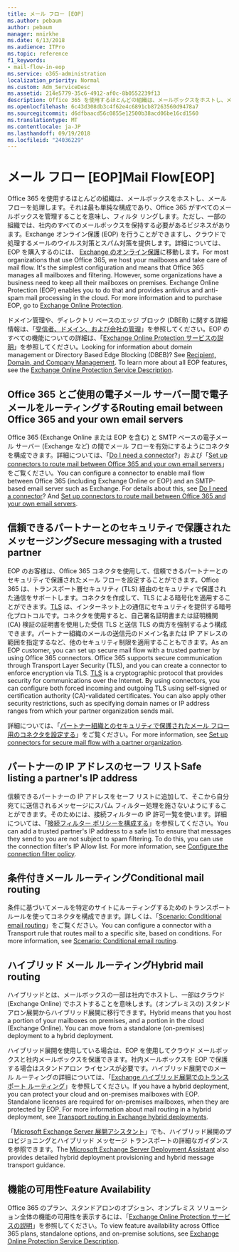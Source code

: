 ```yaml
---
title: メール フロー [EOP]
ms.author: pebaum
author: pebaum
manager: mnirkhe
ms.date: 6/13/2018
ms.audience: ITPro
ms.topic: reference
f1_keywords:
- mail-flow-in-eop
ms.service: o365-administration
localization_priority: Normal
ms.custom: Adm_ServiceDesc
ms.assetid: 214e5779-35c6-4912-af0c-8b0552239f13
description: Office 365 を使用するほとんどの組織は、メールボックスをホストし、メール フローを処理します。それは最も単純な構成であり、Office 365 がすべてのメールボックスを管理することを意味し、フィルタ リングします。ただし、一部の組織では、社内のすべてのメールボックスを保持する必要があるビジネスがあります。Exchange オンライン保護 (EOP) を行うことができますし、クラウドで処理するメールのウイルス対策とスパム対策を提供します。詳細については、EOP を購入するのには、Exchange のオンライン保護に移動します。
ms.openlocfilehash: 6c43d308db3c4f62e4c6891cb87263560d9478a7
ms.sourcegitcommit: d6dfbaacd56c0855e12500b38acd06be16cd1560
ms.translationtype: MT
ms.contentlocale: ja-JP
ms.lasthandoff: 09/19/2018
ms.locfileid: "24036229"
---
```

# <a name="mail-floweop"></a><span data-ttu-id="7a305-107">メール フロー [EOP]</span><span class="sxs-lookup"><span data-stu-id="7a305-107">Mail Flow[EOP]</span></span>

<span data-ttu-id="7a305-p102">Office 365 を使用するほとんどの組織は、メールボックスをホストし、メール フローを処理します。それは最も単純な構成であり、Office 365 がすべてのメールボックスを管理することを意味し、フィルタ リングします。ただし、一部の組織では、社内のすべてのメールボックスを保持する必要があるビジネスがあります。Exchange オンライン保護 (EOP) を行うことができますし、クラウドで処理するメールのウイルス対策とスパム対策を提供します。詳細については、EOP を購入するのには、 [Exchange のオンライン保護](https://products.office.com/en-us/exchange/exchange-email-security-spam-protection)に移動します。</span><span class="sxs-lookup"><span data-stu-id="7a305-p102">For most organizations that use Office 365, we host your mailboxes and take care of mail flow. It's the simplest configuration and means that Office 365 manages all mailboxes and filtering. However, some organizations have a business need to keep all their mailboxes on premises. Exchange Online Protection (EOP) enables you to do that and provides antivirus and anti-spam mail processing in the cloud. For more information and to purchase EOP, go to [Exchange Online Protection](https://products.office.com/en-us/exchange/exchange-email-security-spam-protection).</span></span>
  
<span data-ttu-id="7a305-p103">ドメイン管理や、ディレクトリ ベースのエッジ ブロック (DBEB) に関する詳細情報は、「[受信者、ドメイン、および会社の管理](recipient-domain-and-company-management.md)」を参照してください。EOP のすべての機能についての詳細は、「[Exchange Online Protection サービスの説明](exchange-online-protection-service-description.md)」を参照してください。</span><span class="sxs-lookup"><span data-stu-id="7a305-p103">Looking for information about domain management or Directory Based Edge Blocking (DBEB)? See [Recipient, Domain, and Company Management](recipient-domain-and-company-management.md). To learn more about all EOP features, see the [Exchange Online Protection Service Description](exchange-online-protection-service-description.md).</span></span>
  
## <a name="routing-email-between-office-365-and-your-own-email-servers"></a><span data-ttu-id="7a305-116">Office 365 とご使用の電子メール サーバー間で電子メールをルーティングする</span><span class="sxs-lookup"><span data-stu-id="7a305-116">Routing email between Office 365 and your own email servers</span></span>
<span data-ttu-id="7a305-117"><a name="BKMK_outboundmailrouting"> </a></span><span class="sxs-lookup"><span data-stu-id="7a305-117"><a name="BKMK_outboundmailrouting"> </a></span></span>

<span data-ttu-id="7a305-p104">Office 365 (Exchange Online または EOP を含む) と SMTP ベースの電子メール サーバー (Exchange など) の間でメール フローを有効にするようにコネクタを構成できます。詳細については、「[Do I need a connector](http://technet.microsoft.com/library/16731ae9-c909-49dd-bffc-a46e6151fc29.aspx)?」および「[Set up connectors to route mail between Office 365 and your own email servers](http://technet.microsoft.com/library/2e93fd60-a5ef-4e64-8e62-2b862b2d1033.aspx)」をご覧ください。</span><span class="sxs-lookup"><span data-stu-id="7a305-p104">You can configure a connector to enable mail flow between Office 365 (including Exchange Online or EOP) and an SMTP-based email server such as Exchange. For details about this, see [Do I need a connector](http://technet.microsoft.com/library/16731ae9-c909-49dd-bffc-a46e6151fc29.aspx)? And [Set up connectors to route mail between Office 365 and your own email servers](http://technet.microsoft.com/library/2e93fd60-a5ef-4e64-8e62-2b862b2d1033.aspx).</span></span>
  
## <a name="secure-messaging-with-a-trusted-partner"></a><span data-ttu-id="7a305-121">信頼できるパートナーとのセキュリティで保護されたメッセージング</span><span class="sxs-lookup"><span data-stu-id="7a305-121">Secure messaging with a trusted partner</span></span>
<span data-ttu-id="7a305-122"><a name="BKMK_securemessagingwithatrustedpartner"> </a></span><span class="sxs-lookup"><span data-stu-id="7a305-122"></span></span>

<span data-ttu-id="7a305-p105">EOP のお客様は、Office 365 コネクタを使用して、信頼できるパートナーとのセキュリティで保護されたメール フローを設定することができます。Office 365 は、トランスポート層セキュリティ (TLS) 経由のセキュリティで保護された通信をサポートします。コネクタを作成して、TLS による暗号化を適用することができます。[TLS](https://technet.microsoft.com/en-us/library/mt163898.aspx) は、インターネット上の通信にセキュリティを提供する暗号化プロトコルです。コネクタを使用すると、自己署名証明書または証明機関 (CA) 検証の証明書を使用した受信 TLS と送信 TLS の両方を強制するよう構成できます。パートナー組織のメールの送信元のドメイン名または IP アドレスの範囲を指定するなど、他のセキュリティ制限を適用することもできます。</span><span class="sxs-lookup"><span data-stu-id="7a305-p105">As an EOP customer, you can set up secure mail flow with a trusted partner by using Office 365 connectors. Office 365 supports secure communication through Transport Layer Security (TLS), and you can create a connector to enforce encryption via TLS. [TLS](https://technet.microsoft.com/en-us/library/mt163898.aspx) is a cryptographic protocol that provides security for communications over the Internet. By using connectors, you can configure both forced incoming and outgoing TLS using self-signed or certification authority (CA)-validated certificates. You can also apply other security restrictions, such as specifying domain names or IP address ranges from which your partner organization sends mail.</span></span> 
  
<span data-ttu-id="7a305-128">詳細については、「[パートナー組織とのセキュリティで保護されたメール フロー用のコネクタを設定する](https://technet.microsoft.com/en-us/library/dn751021%28v=exchg.150%29.aspx)」をご覧ください。</span><span class="sxs-lookup"><span data-stu-id="7a305-128">For more information, see [Set up connectors for secure mail flow with a partner organization](https://technet.microsoft.com/en-us/library/dn751021%28v=exchg.150%29.aspx).</span></span>
  
## <a name="safe-listing-a-partners-ip-address"></a><span data-ttu-id="7a305-129">パートナーの IP アドレスのセーフ リスト</span><span class="sxs-lookup"><span data-stu-id="7a305-129">Safe listing a partner's IP address</span></span>
<span data-ttu-id="7a305-130"><a name="BKMK_safelistingapartnersipaddress"> </a></span><span class="sxs-lookup"><span data-stu-id="7a305-130"><a name="BKMK_safelistingapartnersipaddress"> </a></span></span>

<span data-ttu-id="7a305-p106">信頼できるパートナーの IP アドレスをセーフ リストに追加して、そこから自分宛てに送信されるメッセージにスパム フィルター処理を施さないようにすることができます。そのためには、接続フィルターの IP 許可一覧を使います。詳細については、「[接続フィルター ポリシーを構成する](https://go.microsoft.com/fwlink/p/?LinkID=287108)」を参照してください。</span><span class="sxs-lookup"><span data-stu-id="7a305-p106">You can add a trusted partner's IP address to a safe list to ensure that messages they send to you are not subject to spam filtering. To do this, you can use the connection filter's IP Allow list. For more information, see [Configure the connection filter policy](https://go.microsoft.com/fwlink/p/?LinkID=287108).</span></span>
  
## <a name="conditional-mail-routing"></a><span data-ttu-id="7a305-134">条件付きメール ルーティング</span><span class="sxs-lookup"><span data-stu-id="7a305-134">Conditional mail routing</span></span>
<span data-ttu-id="7a305-135"><a name="BKMK_conditionalmailrouting"> </a></span><span class="sxs-lookup"><span data-stu-id="7a305-135"></span></span>

<span data-ttu-id="7a305-p107">条件に基づいてメールを特定のサイトにルーティングするためのトランスポート ルールを使ってコネクタを構成できます。詳しくは、「[Scenario: Conditional email routing](http://technet.microsoft.com/library/82d105e2-e955-4e03-99c3-3314a5d21a4c.aspx)」をご覧ください。</span><span class="sxs-lookup"><span data-stu-id="7a305-p107">You can configure a connector with a Transport rule that routes mail to a specific site, based on conditions. For more information, see [Scenario: Conditional email routing](http://technet.microsoft.com/library/82d105e2-e955-4e03-99c3-3314a5d21a4c.aspx).</span></span>
  
## <a name="hybrid-mail-routing"></a><span data-ttu-id="7a305-138">ハイブリッド メール ルーティング</span><span class="sxs-lookup"><span data-stu-id="7a305-138">Hybrid mail routing</span></span>
<span data-ttu-id="7a305-139"><a name="BKMK_hybridmailrouting"> </a></span><span class="sxs-lookup"><span data-stu-id="7a305-139"></span></span>

<span data-ttu-id="7a305-p108">ハイブリッドとは、メールボックスの一部は社内でホストし、一部はクラウド (Exchange Online) でホストすることを意味します。(オンプレミスの) スタンドアロン展開からハイブリッド展開に移行できます。</span><span class="sxs-lookup"><span data-stu-id="7a305-p108">Hybrid means that you host a portion of your mailboxes on premises, and a portion in the cloud (Exchange Online). You can move from a standalone (on-premises) deployment to a hybrid deployment.</span></span>
  
<span data-ttu-id="7a305-p109">ハイブリッド展開を使用している場合は、EOP を使用してクラウド メールボックスと社内メールボックスを保護できます。社内メールボックスを EOP で保護する場合はスタンドアロン ライセンスが必要です。ハイブリッド展開でのメール ルーティングの詳細については、「[Exchange ハイブリッド展開でのトランスポート ルーティング](https://go.microsoft.com/fwlink/p/?LinkId=271757)」を参照してください。</span><span class="sxs-lookup"><span data-stu-id="7a305-p109">If you have a hybrid deployment, you can protect your cloud and on-premises mailboxes with EOP. Standalone licenses are required for on-premises mailboxes, when they are protected by EOP. For more information about mail routing in a hybrid deployment, see [Transport routing in Exchange hybrid deployments](https://go.microsoft.com/fwlink/p/?LinkId=271757).</span></span>
  
<span data-ttu-id="7a305-145">「[Microsoft Exchange Server 展開アシスタント](https://go.microsoft.com/fwlink/p/?LinkId=287036)」でも、ハイブリッド展開のプロビジョニングとハイブリッド メッセージ トランスポートの詳細なガイダンスを参照できます。</span><span class="sxs-lookup"><span data-stu-id="7a305-145">The [Microsoft Exchange Server Deployment Assistant](https://go.microsoft.com/fwlink/p/?LinkId=287036) also provides detailed hybrid deployment provisioning and hybrid message transport guidance.</span></span> 
  
## <a name="feature-availability"></a><span data-ttu-id="7a305-146">機能の可用性</span><span class="sxs-lookup"><span data-stu-id="7a305-146">Feature Availability</span></span>
<span data-ttu-id="7a305-147"><a name="BKMK_hybridmailrouting"> </a></span><span class="sxs-lookup"><span data-stu-id="7a305-147"></span></span>

<span data-ttu-id="7a305-148">Office 365 のプラン、スタンドアロンのオプション、オンプレミス ソリューション全体の機能の可用性を表示するには、「[Exchange Online Protection サービスの説明](exchange-online-protection-service-description.md)」を参照してください。</span><span class="sxs-lookup"><span data-stu-id="7a305-148">To view feature availability across Office 365 plans, standalone options, and on-premise solutions, see [Exchange Online Protection Service Description](exchange-online-protection-service-description.md).</span></span>
  

